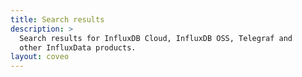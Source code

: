 ```yaml
---
title: Search results
description: >
  Search results for InfluxDB Cloud, InfluxDB OSS, Telegraf and
  other InfluxData products.
layout: coveo
---
```


